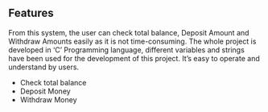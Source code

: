 ## Features
From this system, the user can check total balance, Deposit Amount and Withdraw Amounts easily as it is not time-consuming. The whole project is developed in ‘C’ Programming language, different variables and strings have been used for the development of this project. It’s easy to operate and understand by users.

- Check total balance
- Deposit Money
- Withdraw Money
